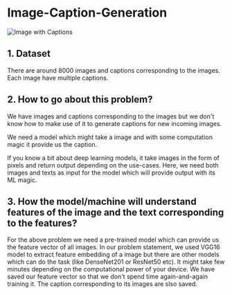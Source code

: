 # Image-Caption-Generation

![Image with Captions](https://user-images.githubusercontent.com/96906297/218967281-ba459592-58a2-4568-a763-dfc01121f0cc.png)


## 1. Dataset
There are around 8000 images and captions corresponding to the images. Each image have multiple captions.

## 2. How to go about this problem?
We have images and captions corresponding to the images but we don't know how to make use of it to generate captions for new incoming images.

We need a model which might take a image and with some computation magic it provide us the caption.

If you know a bit about deep learning models, it take images in the form of pixels and return output depending on the use-cases. Here, we need both images and texts as input for the model which will provide output with its ML magic.

## 3. How the model/machine will understand features of the image and the text corresponding to the features?
For the above problem we need a pre-trained model which can provide us the feature vector of all images. In our problem statement, we used VGG16 model to extract feature embedding of a image but there are other models which can do the task (like DenseNet201 or ResNet50 etc). It might take few minutes depending on the computational power of your device. We have saved our feature vector so that we don't spend time again-and-again training it.
The caption corresponding to its images are slso saved.

